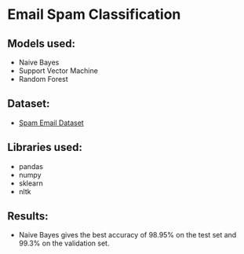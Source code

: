# Email Spam Classification

## Models used:
- Naive Bayes
- Support Vector Machine
- Random Forest

## Dataset:
- [Spam Email Dataset](https://www.kaggle.com/datasets/jackksoncsie/spam-email-dataset)

## Libraries used:
- pandas
- numpy
- sklearn
- nltk

## Results:
- Naive Bayes gives the best accuracy of 98.95% on the test set and 99.3% on the validation set.